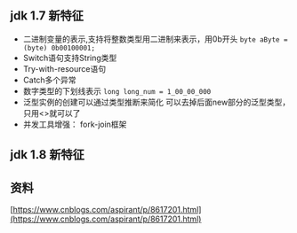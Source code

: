 ## jdk 1.7 新特征
* 二进制变量的表示,支持将整数类型用二进制来表示，用0b开头 `byte aByte = (byte) 0b00100001;`
* Switch语句支持String类型
* Try-with-resource语句
* Catch多个异常
* 数字类型的下划线表示 `long long_num = 1_00_00_000`
* 泛型实例的创建可以通过类型推断来简化 可以去掉后面new部分的泛型类型，只用<>就可以了
* 并发工具增强： fork-join框架

## jdk 1.8 新特征

## 资料
[https://www.cnblogs.com/aspirant/p/8617201.html](https://www.cnblogs.com/aspirant/p/8617201.html)